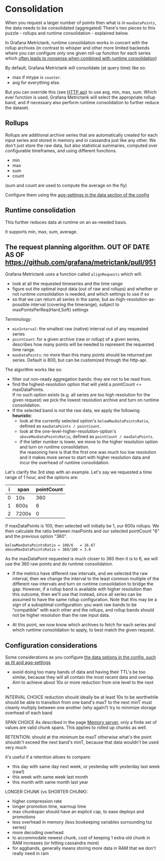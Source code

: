 # Consolidation

When you request a larger number of points then what is in `maxDataPoints`, the data needs to be consolidated (aggregated)
There's two pieces to this puzzle - rollups and runtime consolidation - explained below.

In Grafana Metrictank, runtime consolidation works in concert with the rollup archives (in contrast to whisper and other more limited backends where you can configure only one given roll-up function for each series which [often leads to nonsense when combined with runtime consolidation](https://grafana.com/blog/2016/03/03/25-graphite-grafana-and-statsd-gotchas/#runtime.consolidation))

By default, Grafana Metrictank will consolidate (at query time) like so:

* max if mtype is `counter`.
* avg for everything else.

But you can override this
(see [HTTP api](https://github.com/grafana/metrictank/blob/master/docs/http-api.md)) to use avg, min, max, sum.
Which ever function is used, Grafana Metrictank will select the appropriate rollup band, and if necessary also perform runtime consolidation to further reduce the dataset.


## Rollups
Rollups are additional archive series that are automatically created for each input series and stored in memory and in cassandra just like any other.
We don't just store the raw data, but also statistical summaries, computed over configurable timeframes, and using different functions.

* min
* max
* sum
* count

(sum and count are used to compute the average on the fly)

Configure them using the [agg-settings in the data section of the config](https://github.com/grafana/metrictank/blob/master/docs/config.md#data)


## Runtime consolidation

This further reduces data at runtime on an as-needed basis.

It supports min, max, sum, average.


## The request planning algorithm. OUT OF DATE AS OF https://github.com/grafana/metrictank/pull/951

Grafana Metrictank uses a function called `alignRequests` which will:

* look at all the requested timeseries and the time range
* figure out the optimal input data (out of raw and rollups) and whether or not runtime consolidation is needed, and which settings to use if so
* so that we can return all series in the same, but as-high-resolution-as-possible interval (covering the timerange), subject to maxPointsPerReq{Hard,Soft} settings

Terminology:

* `minInterval`: the smallest raw (native) interval out of any requested series
* `pointCount`: for a given archive (raw or rollup) of a given series, describes how many points will be needed to represent the requested time range.
* `maxDataPoints`: no more than this many points should be returned per series.  Default is 800, but can be customized through the http-api.

The algorithm works like so:

* filter out non-ready aggregation bands: they are not to be read from.
* find the highest-resolution option that will yield a pointCount <= maxDataPoints.  
  If no such option exists (e.g. all series are too high resolution for the given request) we pick the lowest resolution archive and turn on runtime consolidation.
* If the selected band is not the raw data, we apply the following **heuristic**: 
  - look at the currently selected option's `belowMaxDataPointsRatio`, defined as `maxDataPoints / pointCount`.
  - look at the one-level-higher-resolution-option's `aboveMaxDataPointsRatio`, defined as `pointCount / maxDataPoints`.
  - if the latter number is lower, we move to the higher resolution option and turn on runtime consolidation.  
  the reasoning here is that the first one was much too low resolution and it makes more sense to start with higher resolution data and incur the overhead of runtime consolidation.

Let's clarify the 3rd step with an example.
Let's say we requested a time range of 1 hour, and the options are:

| i   | span  | pointCount |
| --- | ----- | ---------- |
| 0   | 10s   | 360        |
| 1   | 600s  | 6          |
| 2   | 7200s | 0          |

if maxDataPoints is 100, then selected will initially be 1, our 600s rollups.
We then calculate the ratio between maxPoints and our
selected pointCount "6" and the previous option "360".

```
belowMaxDataPointsRatio = 100/6   = 16.67
aboveMaxDataPointsRatio = 360/100 = 3.6
```

As the maxDataPoint requested is much closer to 360 then it is to 6,
we will use the 360 raw points and do runtime consolidation.

* If the metrics have different raw intervals, and we selected the raw interval, then we change the interval to the least common multiple of the different raw intervals and turn on runtime consolidation to bridge the gap.
However, if a rollup band is available with higher resolution than this outcome, then we'll use that instead, since all series can be assumed to have the same rollup configuration.  Note that this may be a sign of a suboptimal configuration: you want raw bands to be "compatible" with each other and the rollups, and rollup bands should not be higher resolution than the raw input data.

* At this point, we now know which archives to fetch for each series and which runtime consolidation to apply, to best match the given request.

## Configuration considerations


Some considerations as you configure [the data options in the config, such as ttl and agg-settings](https://github.com/grafana/metrictank/blob/master/docs/config.md#data)

* avoid doing too many bands of data and having their TTL's be too similar, because they will all contain the most recent data and overlap.  
  Aim to achieve about 10x or more reduction from one level to the next
*


INTERVAL CHOICE
reduction should ideally be at least 10x to be worthwhile
should be able to transition from one band's maxT to the next minT
must cleanly multiply between one another (why again?)
try to minimize storage overhead of each band

SPAN CHOICE
As described in the page [Memory server](https://github.com/grafana/metrictank/blob/master/docs/memory-server.md#valid-chunk-spans), only a finite set of values are valid chunk spans. This applies to rolled up chunks as well.

RETENTION:
should at the minimum be maxT otherwise what's the point
shouldn't exceed the next band's minT, because that data wouldn't be used very much

it's useful if a retention allows to compare:
* this day with same day next week, or yesterday with yesterday last week (raw!)
* this week with same week last month
* this month with same month last year


LONGER CHUNK (vs SHORTER CHUNK):
* higher compression rate
* longer promotion time, warmup time
* max chunkspan should have an explicit cap, to ease deploys and promotions
* less overhead in memory (less bookeeping variables surrounding tsz series)
* more decoding overhead
* to accommodate newest chunk, cost of keeping 1 extra old chunk in RAM increases (or hitting cassandra more)
* for aggbands, generally means storing more data in RAM that we don't really need in ram

